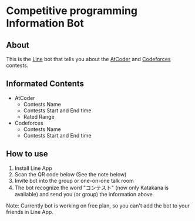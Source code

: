# Competitive programming Information Bot

## About
This is the [Line](https://line.me/ja/) bot that tells you about the [AtCoder](https://atcoder.jp/?lang=ja) and [Codeforces](https://codeforces.com/) contests.

## Informated Contents
- AtCoder
  - Contests Name
  - Contests Start and End time
  - Rated Range
- Codeforces
  - Contests Name
  - Contests Start and End time

## How to use
1. Install Line App
2. Scan the QR code below (See the note below)
3. Invite bot into the group or one-on-one talk room
4. The bot recognize the word "コンテスト" (now only Katakana is available) and send you (or group) the information above

Note: Currently bot is working on free plan, so you can't add the bot to your friends in Line App.
